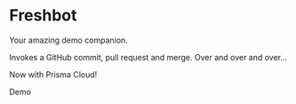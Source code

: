 # Freshbot

Your amazing demo companion.

Invokes a GitHub commit, pull request and merge.  Over and over and over...

Now with Prisma Cloud!

Demo
